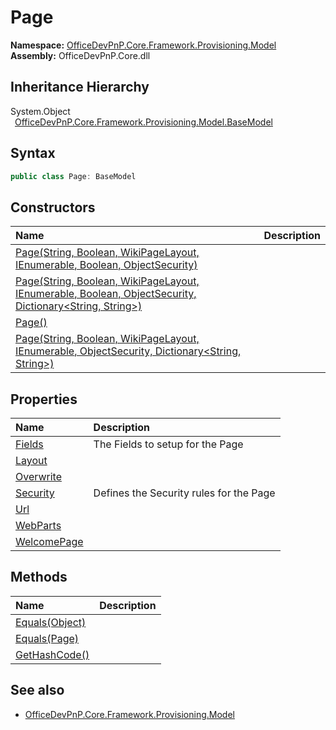 # Page
  

**Namespace:** [OfficeDevPnP.Core.Framework.Provisioning.Model](OfficeDevPnP.Core.Framework.Provisioning.Model.md)  
**Assembly:** OfficeDevPnP.Core.dll  
## Inheritance Hierarchy
System.Object  
&ensp;[OfficeDevPnP.Core.Framework.Provisioning.Model.BaseModel](OfficeDevPnP.Core.Framework.Provisioning.Model.BaseModel.md)  
## Syntax
```C#
public class Page: BaseModel
```
## Constructors
|**Name**|**Description**|
|:-----|:-----|
| [Page(String, Boolean, WikiPageLayout, IEnumerable<WebPart>, Boolean, ObjectSecurity)](OfficeDevPnP.Core.Framework.Provisioning.Model.Page.ctor1.md) |  
| [Page(String, Boolean, WikiPageLayout, IEnumerable<WebPart>, Boolean, ObjectSecurity, Dictionary<String, String>)](OfficeDevPnP.Core.Framework.Provisioning.Model.Page.ctor2.md) |  
| [Page()](OfficeDevPnP.Core.Framework.Provisioning.Model.Page.ctor3.md) |  
| [Page(String, Boolean, WikiPageLayout, IEnumerable<WebPart>, ObjectSecurity, Dictionary<String, String>)](OfficeDevPnP.Core.Framework.Provisioning.Model.Page.ctor4.md) |  
## Properties
|**Name**|**Description**|
|:-----|:-----|
| [Fields](OfficeDevPnP.Core.Framework.Provisioning.Model.Page.Fields.md) | The Fields to setup for the Page
| [Layout](OfficeDevPnP.Core.Framework.Provisioning.Model.Page.Layout.md) | 
| [Overwrite](OfficeDevPnP.Core.Framework.Provisioning.Model.Page.Overwrite.md) | 
| [Security](OfficeDevPnP.Core.Framework.Provisioning.Model.Page.Security.md) | Defines the Security rules for the Page
| [Url](OfficeDevPnP.Core.Framework.Provisioning.Model.Page.Url.md) | 
| [WebParts](OfficeDevPnP.Core.Framework.Provisioning.Model.Page.WebParts.md) | 
| [WelcomePage](OfficeDevPnP.Core.Framework.Provisioning.Model.Page.WelcomePage.md) | 
## Methods
|**Name**|**Description**|
|:-----|:-----|
| [Equals(Object)](OfficeDevPnP.Core.Framework.Provisioning.Model.Page.3520ddbb.md) | 
| [Equals(Page)](OfficeDevPnP.Core.Framework.Provisioning.Model.Page.fda1dc1d.md) | 
| [GetHashCode()](OfficeDevPnP.Core.Framework.Provisioning.Model.Page.1c6872bd.md) | 
## See also
- [OfficeDevPnP.Core.Framework.Provisioning.Model](OfficeDevPnP.Core.Framework.Provisioning.Model.md)
